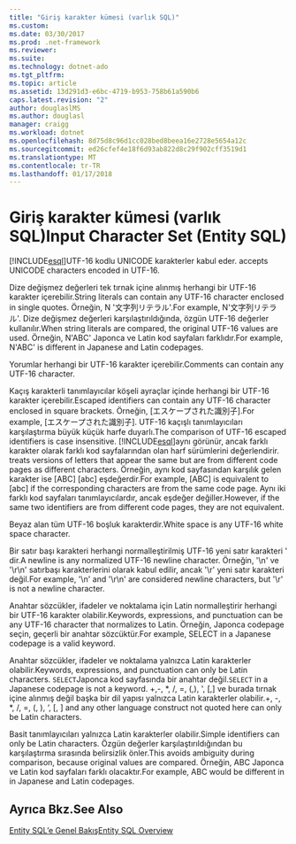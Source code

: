 ```yaml
---
title: "Giriş karakter kümesi (varlık SQL)"
ms.custom: 
ms.date: 03/30/2017
ms.prod: .net-framework
ms.reviewer: 
ms.suite: 
ms.technology: dotnet-ado
ms.tgt_pltfrm: 
ms.topic: article
ms.assetid: 13d291d3-e6bc-4719-b953-758b61a590b6
caps.latest.revision: "2"
author: douglaslMS
ms.author: douglasl
manager: craigg
ms.workload: dotnet
ms.openlocfilehash: 8d75d8c96d1cc028bed8beea16e2728e5654a12c
ms.sourcegitcommit: ed26cfef4e18f6d93ab822d8c29f902cff3519d1
ms.translationtype: MT
ms.contentlocale: tr-TR
ms.lasthandoff: 01/17/2018
---
```

# <a name="input-character-set-entity-sql"></a><span data-ttu-id="79c5f-102">Giriş karakter kümesi (varlık SQL)</span><span class="sxs-lookup"><span data-stu-id="79c5f-102">Input Character Set (Entity SQL)</span></span>
[!INCLUDE[esql](../../../../../../includes/esql-md.md)]<span data-ttu-id="79c5f-103">UTF-16 kodlu UNICODE karakterler kabul eder.</span><span class="sxs-lookup"><span data-stu-id="79c5f-103"> accepts UNICODE characters encoded in UTF-16.</span></span>  
  
 <span data-ttu-id="79c5f-104">Dize değişmez değerleri tek tırnak içine alınmış herhangi bir UTF-16 karakter içerebilir.</span><span class="sxs-lookup"><span data-stu-id="79c5f-104">String literals can contain any UTF-16 character enclosed in single quotes.</span></span> <span data-ttu-id="79c5f-105">Örneğin, N '文字列リテラル'.</span><span class="sxs-lookup"><span data-stu-id="79c5f-105">For example, N'文字列リテラル'.</span></span> <span data-ttu-id="79c5f-106">Dize değişmez değerleri karşılaştırıldığında, özgün UTF-16 değerler kullanılır.</span><span class="sxs-lookup"><span data-stu-id="79c5f-106">When string literals are compared, the original UTF-16 values are used.</span></span> <span data-ttu-id="79c5f-107">Örneğin, N'ABC' Japonca ve Latin kod sayfaları farklıdır.</span><span class="sxs-lookup"><span data-stu-id="79c5f-107">For example, N'ABC' is different in Japanese and Latin codepages.</span></span>  
  
 <span data-ttu-id="79c5f-108">Yorumlar herhangi bir UTF-16 karakter içerebilir.</span><span class="sxs-lookup"><span data-stu-id="79c5f-108">Comments can contain any UTF-16 character.</span></span>  
  
 <span data-ttu-id="79c5f-109">Kaçış karakterli tanımlayıcılar köşeli ayraçlar içinde herhangi bir UTF-16 karakter içerebilir.</span><span class="sxs-lookup"><span data-stu-id="79c5f-109">Escaped identifiers can contain any UTF-16 character enclosed in square brackets.</span></span> <span data-ttu-id="79c5f-110">Örneğin, [エスケープされた識別子].</span><span class="sxs-lookup"><span data-stu-id="79c5f-110">For example, [エスケープされた識別子].</span></span> <span data-ttu-id="79c5f-111">UTF-16 kaçışlı tanımlayıcıları karşılaştırma büyük küçük harfe duyarlı.</span><span class="sxs-lookup"><span data-stu-id="79c5f-111">The comparison of UTF-16 escaped identifiers is case insensitive.</span></span> [!INCLUDE[esql](../../../../../../includes/esql-md.md)]<span data-ttu-id="79c5f-112">aynı görünür, ancak farklı karakter olarak farklı kod sayfalarından olan harf sürümlerini değerlendirir.</span><span class="sxs-lookup"><span data-stu-id="79c5f-112"> treats versions of letters that appear the same but are from different code pages as different characters.</span></span> <span data-ttu-id="79c5f-113">Örneğin, aynı kod sayfasından karşılık gelen karakter ise [ABC] [abc] eşdeğerdir.</span><span class="sxs-lookup"><span data-stu-id="79c5f-113">For example, [ABC] is equivalent to [abc] if the corresponding characters are from the same code page.</span></span> <span data-ttu-id="79c5f-114">Aynı iki farklı kod sayfaları tanımlayıcılardır, ancak eşdeğer değiller.</span><span class="sxs-lookup"><span data-stu-id="79c5f-114">However, if the same two identifiers are from different code pages, they are not equivalent.</span></span>  
  
 <span data-ttu-id="79c5f-115">Beyaz alan tüm UTF-16 boşluk karakterdir.</span><span class="sxs-lookup"><span data-stu-id="79c5f-115">White space is any UTF-16 white space character.</span></span>  
  
 <span data-ttu-id="79c5f-116">Bir satır başı karakteri herhangi normalleştirilmiş UTF-16 yeni satır karakteri ' dir.</span><span class="sxs-lookup"><span data-stu-id="79c5f-116">A newline is any normalized UTF-16 newline character.</span></span> <span data-ttu-id="79c5f-117">Örneğin, '\n' ve '\r\n' satırbaşı karakterlerini olarak kabul edilir, ancak '\r' yeni satır karakteri değil.</span><span class="sxs-lookup"><span data-stu-id="79c5f-117">For example, '\n' and '\r\n' are considered newline characters, but '\r' is not a newline character.</span></span>  
  
 <span data-ttu-id="79c5f-118">Anahtar sözcükler, ifadeler ve noktalama için Latin normalleştirir herhangi bir UTF-16 karakter olabilir.</span><span class="sxs-lookup"><span data-stu-id="79c5f-118">Keywords, expressions, and punctuation can be any UTF-16 character that normalizes to Latin.</span></span> <span data-ttu-id="79c5f-119">Örneğin, Japonca codepage seçin, geçerli bir anahtar sözcüktür.</span><span class="sxs-lookup"><span data-stu-id="79c5f-119">For example, SELECT in a Japanese codepage is a valid keyword.</span></span>  
  
 <span data-ttu-id="79c5f-120">Anahtar sözcükler, ifadeler ve noktalama yalnızca Latin karakterler olabilir.</span><span class="sxs-lookup"><span data-stu-id="79c5f-120">Keywords, expressions, and punctuation can only be Latin characters.</span></span> <span data-ttu-id="79c5f-121">`SELECT`Japonca kod sayfasında bir anahtar değil.</span><span class="sxs-lookup"><span data-stu-id="79c5f-121">`SELECT` in a Japanese codepage is not a keyword.</span></span> <span data-ttu-id="79c5f-122">+,-, \*, /, =, (,), ', [,] ve burada tırnak içine alınmış değil başka bir dil yapısı yalnızca Latin karakterler olabilir.</span><span class="sxs-lookup"><span data-stu-id="79c5f-122">+, -, \*, /, =, (, ), ‘, [, ] and any other language construct not quoted here can only be Latin characters.</span></span>  
  
 <span data-ttu-id="79c5f-123">Basit tanımlayıcıları yalnızca Latin karakterler olabilir.</span><span class="sxs-lookup"><span data-stu-id="79c5f-123">Simple identifiers can only be Latin characters.</span></span> <span data-ttu-id="79c5f-124">Özgün değerler karşılaştırıldığından bu karşılaştırma sırasında belirsizlik önler.</span><span class="sxs-lookup"><span data-stu-id="79c5f-124">This avoids ambiguity during comparison, because original values are compared.</span></span> <span data-ttu-id="79c5f-125">Örneğin, ABC Japonca ve Latin kod sayfaları farklı olacaktır.</span><span class="sxs-lookup"><span data-stu-id="79c5f-125">For example, ABC would be different in in Japanese and Latin codepages.</span></span>  
  
## <a name="see-also"></a><span data-ttu-id="79c5f-126">Ayrıca Bkz.</span><span class="sxs-lookup"><span data-stu-id="79c5f-126">See Also</span></span>  
 [<span data-ttu-id="79c5f-127">Entity SQL’e Genel Bakış</span><span class="sxs-lookup"><span data-stu-id="79c5f-127">Entity SQL Overview</span></span>](../../../../../../docs/framework/data/adonet/ef/language-reference/entity-sql-overview.md)

